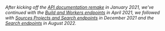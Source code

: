 _After kicking off the [API documentation remake](/2021/01/26/api-documentation-remake/) in January 2021, we've continued with the [Build and Workers endpoints](/2021/04/12/api-docs-workers-and-build/) in April 2021, we followed with [Sources Projects and Search endpoints](/2021/12/09/api-docs-sources-and-search/) in December 2021 and the [Search endpoints](/2022/08/29/api-docs-search/) in August 2022._
